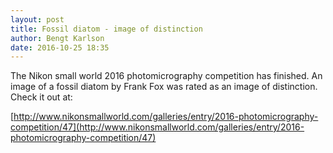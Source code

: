 ```yaml
---
layout: post
title: Fossil diatom - image of distinction
author: Bengt Karlson
date: 2016-10-25 18:35
---
```


The Nikon small world 2016 photomicrography competition has finished. An image of a fossil diatom by Frank Fox was rated as an image of distinction. Check it out at:

[http://www.nikonsmallworld.com/galleries/entry/2016-photomicrography-competition/47](http://www.nikonsmallworld.com/galleries/entry/2016-photomicrography-competition/47)